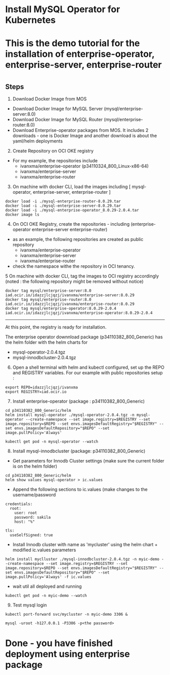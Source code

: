 # Install MySQL Operator for Kubernetes
# This is the demo tutorial for the installation of enterprise-operator, enterprise-server, enterprise-router
#
## Steps
1. Download Docker Image from MOS
  - Download Docker Image for MySQL Server (mysql/enterprise-server:8.0)
  - Download Docker Image for MySQL Router (mysql/enterprise-router:8.0)
  - Download Enterprise-operator packages from MOS.  It includes 2 downloads - one is Docker Image and another download is about the yaml/helm deployments

2. Create Repository on OCI OKE registry
  - For my example, the repositories include 
    - ivanxma/enterprise-operator    (p34110324_800_Linux-x86-64)
    - ivanxma/enterprise-server     
    - ivanxma/enterprise-router

3. On machine with docker CLI, load the images including [ mysql-operator, enterprise-server, enterprise-router ]
```
docker load -i ./mysql-enterprise-router-8.0.29.tar
docker load -i ./mysql-enterprise-server-8.0.29.tar
docker load -i ./mysql-enterprise-operator_8.0.29-2.0.4.tar
docker image ls
```

4. On OCI OKE Registry, create the repositories - including (enterprise-operator enterprise-server enterprise-router)
  - as an example, the following repositories are created as public repository
    - ivanxma/enterprise-operator 
    - ivanxma/enterprise-server 
    - ivanxma/enterprise-router
  - check the namespace withe the repository in OCI tenancy.  

5 On machine with docker CLI, tag the images to OCI registry accordingly  (noted : the following repository might be removed without notice)
```
docker tag mysql/enterprise-server:8.0 iad.ocir.io/idazzjlcjqzj/ivanxma/enterprise-server:8.0.29
docker tag mysql/enterprise-router:8.0 iad.ocir.io/idazzjlcjqzj/ivanxma/enterprise-router:8.0.29
docker tag mysql/enterprise-operator:8.0.29-2.0.4 iad.ocir.io/idazzjlcjqzj/ivanxma/enterprise-operator:8.0.29-2.0.4
```

---
At this point, the registry is ready for installation.

The enterprise operator downnload package (p34110382_800_Generic) has the helm folder with the helm charts for 
  - mysql-operator-2.0.4.tgz
  - mysql-innodbcluster-2.0.4.tgz


6. Open a shell terminal with helm and kubectl configured, set up the REPO and REGISTRY variables.   For our example with public repositories setup :
```
export REPO=idazzjlcjqzj/ivanxma
export REGISTRY=iad.ocir.io
```

7. Install enterprise-operator  (package : p34110382_800_Generic)
```
cd p34110382_800_Generic/helm
helm install mysql-operator ./mysql-operator-2.0.4.tgz -n mysql-operator --create-namespace --set image.registry=$REGISTRY --set image.repository=$REPO --set envs.imagesDefaultRegistry="$REGISTRY" --set envs.imagesDefaultRepository="$REPO" --set image.pullPolicy='Always'

kubectl get pod -n mysql-operator --watch
```

8. Install mysql-innodbcluster (package: p34110382_800_Generic)
- Get parameters for Innodb Cluster settings   (make sure the current folder is on the helm folder)

```
cd p34110382_800_Generic/helm
helm show values mysql-operator > ic.values
```

- Append the following sections to ic.values (make changes to the username/password
```
credentials:
  root:
    user: root
    password: sakila
    host: "%"

tls:
  useSelfSigned: true
```

-  Install Innodb cluster with name as 'mycluster' using the helm chart + modified ic.values parameters
```
helm install myclluster ./mysql-innodbcluster-2.0.4.tgz -n myic-demo --create-namespace --set image.registry=$REGISTRY --set image.repository=$REPO --set envs.imagesDefaultRegistry="$REGISTRY" --set envs.imagesDefaultRepository="$REPO" --set image.pullPolicy='Always' -f ic.values
```

- wait util all deployed and running
```
kubectl get pod -n myic-demo --watch
```

9. Test mysql login

```
kubectl port-forward svc/mycluster -n myic-demo 3306 &

mysql -uroot -h127.0.0.1 -P3306 -p<the password>
```

# Done - you have finished deployment using enterprise package
